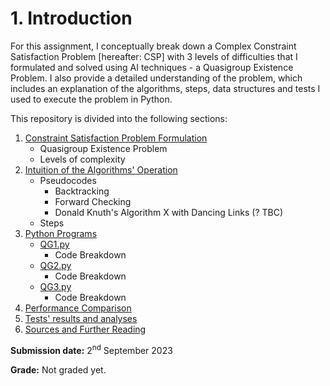 # 1. Introduction
For this assignment, I conceptually break down a Complex Constraint Satisfaction Problem [hereafter: CSP] with 3 levels of difficulties that I formulated and solved using AI techniques - a Quasigroup Existence Problem.  I also provide a detailed understanding of the problem, which includes an explanation of the algorithms, steps, data structures and tests I used to execute the problem in Python.

This repository is divided into the following sections:
1. [Constraint Satisfaction Problem Formulation](https://github.com/wafaajaunnoo/solving-a-CSP/blob/main/problem-formulation.md)
    * Quasigroup Existence Problem
    * Levels of complexity
2. [Intuition of the Algorithms' Operation](https://github.com/wafaajaunnoo/solving-a-CSP/blob/main/algorithm.md)
    * Pseudocodes
         * Backtracking 
         * Forward Checking
         * Donald Knuth's Algorithm X with Dancing Links (? TBC)
    * Steps
3. [Python Programs](https://github.com/wafaajaunnoo/solving-a-CSP/tree/main/Programs)
    * [QG1.py](https://github.com/wafaajaunnoo/solving-a-CSP/blob/main/Programs/QG1.py)
         * Code Breakdown
    * [QG2.py](https://github.com/wafaajaunnoo/solving-a-CSP/blob/main/Programs/QG2.py)
         * Code Breakdown
    * [QG3.py](https://github.com/wafaajaunnoo/solving-a-CSP/blob/main/Programs/QG3.py)
       * Code Breakdown
4. [Performance Comparison](https://github.com/wafaajaunnoo/solving-a-CSP/blob/main/performance-%20comparison.md)
6. [Tests' results and analyses](https://github.com/wafaajaunnoo/solving-a-CSP/tree/main/Tests)
7. [Sources and Further Reading]()

**Submission date:** 2<sup>nd</sup> September 2023

**Grade:** Not graded yet.
